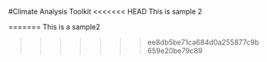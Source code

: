 #Climate Analysis Toolkit
<<<<<<< HEAD
This is sample 2

=======
This is a sample2
>>>>>>> ee8db5be71ca684d0a255877c9b659e20be79c89

